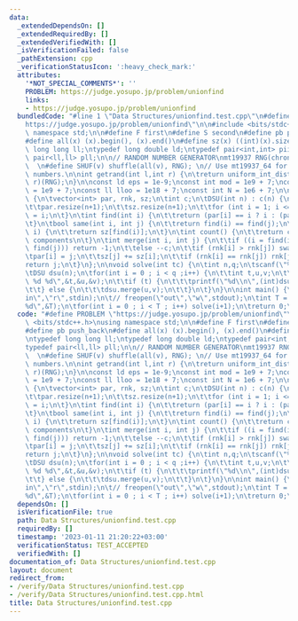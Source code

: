 ```yaml
---
data:
  _extendedDependsOn: []
  _extendedRequiredBy: []
  _extendedVerifiedWith: []
  _isVerificationFailed: false
  _pathExtension: cpp
  _verificationStatusIcon: ':heavy_check_mark:'
  attributes:
    '*NOT_SPECIAL_COMMENTS*': ''
    PROBLEM: https://judge.yosupo.jp/problem/unionfind
    links:
    - https://judge.yosupo.jp/problem/unionfind
  bundledCode: "#line 1 \"Data Structures/unionfind.test.cpp\"\n#define PROBLEM \"\
    https://judge.yosupo.jp/problem/unionfind\"\n\n#include <bits/stdc++.h>\nusing\
    \ namespace std;\n\n#define F first\n#define S second\n#define pb push_back\n\
    #define all(x) (x).begin(), (x).end()\n#define sz(x) ((int)(x).size())\n\ntypedef\
    \ long long ll;\ntypedef long double ld;\ntypedef pair<int,int> pii;\ntypedef\
    \ pair<ll,ll> pll;\n\n// RANDOM NUMBER GENERATOR\nmt19937 RNG(chrono::steady_clock::now().time_since_epoch().count());\
    \  \n#define SHUF(v) shuffle(all(v), RNG); \n// Use mt19937_64 for 64 bit random\
    \ numbers.\n\nint getrand(int l,int r) {\n\treturn uniform_int_distribution<int>(l,\
    \ r)(RNG);\n}\n\nconst ld eps = 1e-9;\nconst int mod = 1e9 + 7;\nconst int oo\
    \ = 1e9 + 7;\nconst ll lloo = 1e18 + 7;\nconst int N = 1e6 + 7;\n\nstruct DSU\
    \ {\n\tvector<int> par, rnk, sz;\n\tint c;\n\tDSU(int n) : c(n) {\n\t\trnk.resize(n+1);\n\
    \t\tpar.resize(n+1);\n\t\tsz.resize(n+1);\n\t\tfor (int i = 1; i <= n; ++i) par[i]\
    \ = i;\n\t}\n\tint find(int i) {\n\t\treturn (par[i] == i ? i : (par[i] = find(par[i])));\n\
    \t}\n\tbool same(int i, int j) {\n\t\treturn find(i) == find(j);\n\t}\n\tint get_size(int\
    \ i) {\n\t\treturn sz[find(i)];\n\t}\n\tint count() {\n\t\treturn c;    //connected\
    \ components\n\t}\n\tint merge(int i, int j) {\n\t\tif ((i = find(i)) == (j =\
    \ find(j))) return -1;\n\t\telse --c;\n\t\tif (rnk[i] > rnk[j]) swap(i, j);\n\t\
    \tpar[i] = j;\n\t\tsz[j] += sz[i];\n\t\tif (rnk[i] == rnk[j]) rnk[j]++;\n\t\t\
    return j;\n\t}\n};\n\nvoid solve(int tc) {\n\tint n,q;\n\tscanf(\"%d %d\",&n,&q);\n\
    \tDSU dsu(n);\n\tfor(int i = 0 ; i < q ;i++) {\n\t\tint t,u,v;\n\t\tscanf(\"%d\
    \ %d %d\",&t,&u,&v);\n\t\tif (t) {\n\t\t\tprintf(\"%d\\n\",(int)dsu.same(u,v));\n\
    \t\t} else {\n\t\t\tdsu.merge(u,v);\n\t\t}\n\t}\n}\n\nint main() {\n\t// freopen(\"\
    in\",\"r\",stdin);\n\t// freopen(\"out\",\"w\",stdout);\n\tint T = 1;\n\t//scanf(\"\
    %d\",&T);\n\tfor(int i = 0 ; i < T ; i++) solve(i+1);\n\treturn 0;\n}\n"
  code: "#define PROBLEM \"https://judge.yosupo.jp/problem/unionfind\"\n\n#include\
    \ <bits/stdc++.h>\nusing namespace std;\n\n#define F first\n#define S second\n\
    #define pb push_back\n#define all(x) (x).begin(), (x).end()\n#define sz(x) ((int)(x).size())\n\
    \ntypedef long long ll;\ntypedef long double ld;\ntypedef pair<int,int> pii;\n\
    typedef pair<ll,ll> pll;\n\n// RANDOM NUMBER GENERATOR\nmt19937 RNG(chrono::steady_clock::now().time_since_epoch().count());\
    \  \n#define SHUF(v) shuffle(all(v), RNG); \n// Use mt19937_64 for 64 bit random\
    \ numbers.\n\nint getrand(int l,int r) {\n\treturn uniform_int_distribution<int>(l,\
    \ r)(RNG);\n}\n\nconst ld eps = 1e-9;\nconst int mod = 1e9 + 7;\nconst int oo\
    \ = 1e9 + 7;\nconst ll lloo = 1e18 + 7;\nconst int N = 1e6 + 7;\n\nstruct DSU\
    \ {\n\tvector<int> par, rnk, sz;\n\tint c;\n\tDSU(int n) : c(n) {\n\t\trnk.resize(n+1);\n\
    \t\tpar.resize(n+1);\n\t\tsz.resize(n+1);\n\t\tfor (int i = 1; i <= n; ++i) par[i]\
    \ = i;\n\t}\n\tint find(int i) {\n\t\treturn (par[i] == i ? i : (par[i] = find(par[i])));\n\
    \t}\n\tbool same(int i, int j) {\n\t\treturn find(i) == find(j);\n\t}\n\tint get_size(int\
    \ i) {\n\t\treturn sz[find(i)];\n\t}\n\tint count() {\n\t\treturn c;    //connected\
    \ components\n\t}\n\tint merge(int i, int j) {\n\t\tif ((i = find(i)) == (j =\
    \ find(j))) return -1;\n\t\telse --c;\n\t\tif (rnk[i] > rnk[j]) swap(i, j);\n\t\
    \tpar[i] = j;\n\t\tsz[j] += sz[i];\n\t\tif (rnk[i] == rnk[j]) rnk[j]++;\n\t\t\
    return j;\n\t}\n};\n\nvoid solve(int tc) {\n\tint n,q;\n\tscanf(\"%d %d\",&n,&q);\n\
    \tDSU dsu(n);\n\tfor(int i = 0 ; i < q ;i++) {\n\t\tint t,u,v;\n\t\tscanf(\"%d\
    \ %d %d\",&t,&u,&v);\n\t\tif (t) {\n\t\t\tprintf(\"%d\\n\",(int)dsu.same(u,v));\n\
    \t\t} else {\n\t\t\tdsu.merge(u,v);\n\t\t}\n\t}\n}\n\nint main() {\n\t// freopen(\"\
    in\",\"r\",stdin);\n\t// freopen(\"out\",\"w\",stdout);\n\tint T = 1;\n\t//scanf(\"\
    %d\",&T);\n\tfor(int i = 0 ; i < T ; i++) solve(i+1);\n\treturn 0;\n}\n"
  dependsOn: []
  isVerificationFile: true
  path: Data Structures/unionfind.test.cpp
  requiredBy: []
  timestamp: '2023-01-11 21:20:22+03:00'
  verificationStatus: TEST_ACCEPTED
  verifiedWith: []
documentation_of: Data Structures/unionfind.test.cpp
layout: document
redirect_from:
- /verify/Data Structures/unionfind.test.cpp
- /verify/Data Structures/unionfind.test.cpp.html
title: Data Structures/unionfind.test.cpp
---
```


